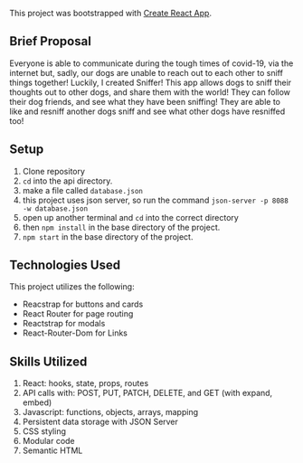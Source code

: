 This project was bootstrapped with [Create React App](https://github.com/facebook/create-react-app).

## Brief Proposal

Everyone is able to communicate during the tough times of covid-19, 
via the internet but, sadly, our dogs are unable to reach out
to each other to sniff things together! Luckily, I created Sniffer!
This app allows dogs to sniff their thoughts out to other dogs, and
share them with the world! They can follow their dog friends, and 
see what they have been sniffing! They are able to like and resniff 
another dogs sniff and see what other dogs have resniffed too!

## Setup

1. Clone repository
1. `cd` into the api directory.
1. make a file called `database.json`
1. this project uses json server, so run the command `json-server -p 8088 -w database.json `
1. open up another terminal and `cd` into the correct directory
1. then `npm install` in the base directory of the project. 
1. `npm start` in the base directory of the project.

## Technologies Used

This project utilizes the following:
* Reacstrap for buttons and cards
* React Router for page routing
* Reactstrap for modals
* React-Router-Dom for Links

## Skills Utilized

1. React: hooks, state, props, routes
1. API calls with: POST, PUT, PATCH, DELETE, and GET (with expand, embed)
1. Javascript: functions, objects, arrays, mapping
1. Persistent data storage with JSON Server
1. CSS styling
1. Modular code
1. Semantic HTML

